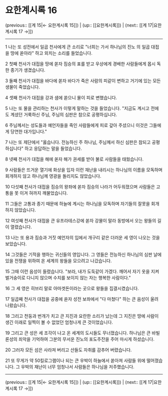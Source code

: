 # 요한계시록 16

(previous:: [[계 15|← 요한계시록 15]]) | (up:: [[요한계시록]]) | (next:: [[계 17|요한계시록 17 →]])

***




1 
나는 또 성전에서 일곱 천사에게 큰 소리로 "너희는 가서 하나님의 진노 의 일곱 대접을 땅에 쏟아라" 하고 외치는 소리를 들었습니다. 



2 
첫째 천사가 대접을 땅에 쏟자 짐승의 표를 받고 우상에게 경배한 사람들에게 몹시 독한 종기가 생겼습니다. 



3 
둘째 천사가 대접을 바다에 쏟자 바다가 죽은 사람의 피같이 변하고 거기에 있는 모든 생물이 죽었습니다. 



4 
셋째 천사가 대접을 강과 샘에 쏟으니 물이 피로 변했습니다. 



5 
나는 또 물을 관리하는 천사가 이렇게 말하는 것을 들었습니다. "지금도 계시고 전에도 계셨던 거룩하신 주님, 주님의 심판은 참으로 공평하십니다. 



6 
주님께서는 성도들과 예언자들을 죽인 사람들에게 피로 갚아 주셨으니 이것은 그들에게 당연한 대가입니다." 



7 
나는 또 제단에서 "옳습니다. 전능하신 주 하나님, 주님께서 하신 심판은 참되고 공평하십니다" 하고 응답하는 말을 들었습니다. 



8 
넷째 천사가 대접을 해에 쏟자 해가 권세를 받아 불로 사람들을 태웠습니다. 



9 
사람들은 뜨거운 열기에 화상을 입자 이런 재난을 내리시는 하나님의 이름을 모독하며 회개하지 않고 하나님께 영광을 돌리지도 않았습니다. 



10 
다섯째 천사가 대접을 짐승의 왕좌에 쏟자 짐승의 나라가 어두워졌으며 사람들은 고통을 못 이겨 혀까지 깨물었습니다. 



11 
그들은 고통과 종기 때문에 하늘에 계시는 하나님을 모독하며 자기들의 잘못을 회개하지 않았습니다. 



12 
여섯째 천사가 대접을 큰 유프라테스강에 쏟자 강물이 말라 동방에서 오는 왕들의 길이 열렸습니다. 



13 
나는 또 용과 짐승과 거짓 예언자의 입에서 개구리 같은 더러운 세 영이 나오는 것을 보았습니다. 



14 
그것들은 기적을 행하는 귀신들의 영입니다. 그 영들은 전능하신 하나님의 심판 날에 있을 전쟁을 위하여 온 세계의 왕들을 모으려고 나갔습니다. 



15 
그때 이런 음성이 들렸습니다. "보라, 내가 도둑같이 가겠다. 깨어서 자기 옷을 지켜 벌거숭이로 다니지 않으며 수치를 보이지 않는 자는 행복한 사람이다." 



16 
그 세 영은 히브리 말로 아마겟돈이라는 곳으로 왕들을 집결시켰습니다. 



17 
일곱째 천사가 대접을 공중에 쏟자 성전 보좌에서 "다 마쳤다" 하는 큰 음성이 울려 나왔습니다. 



18 
그리고 천둥과 번개가 치고 큰 지진과 요란한 소리가 났는데 그 지진은 땅에 사람이 생긴 이래로 일찍이 볼 수 없었던 엄청나게 큰 것이었습니다. 



19 
그리고 큰 성은 세 조각이 나고 온 세계의 도시들도 무너졌습니다. 하나님은 큰 바빌론성의 죄악을 기억하여 그분의 무서운 진노의 포도주잔을 주어 마시게 하셨습니다. 



20 
그러자 모든 섬은 사라져 버리고 산들도 자취를 감추어 버렸습니다. 



21 
또 무게가 약 50킬로그램이나 되는 큰 우박이 하늘에서 쏟아져 사람들 위에 떨어졌습니다. 그 우박의 재난이 너무 엄청나서 사람들은 하나님을 저주했습니다.

***

(previous:: [[계 15|← 요한계시록 15]]) | (up:: [[요한계시록]]) | (next:: [[계 17|요한계시록 17 →]])
